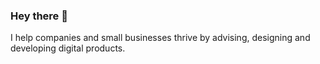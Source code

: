 <h3>Hey there 👋</h3>
<p>I help companies and small businesses thrive by advising, designing and developing digital products.</p>
<!--<hr />
<details>
  <summary>:memo:</summary>
  <br />
  <ul>
    <li>I work as a software developer at <a href="https://sesamecare.com/">Sesame</a>, a superstore for great doctors and specialists</li>
    <li>I built <a href="https://heypolls.com/">Hey, Polls!</a> to make voting easy and engaging; I made a couple of notes <a href="https://danijelgrabez.com/blog/heypolls">on my blog</a> about it</li>
    <li>I am currently working on a tool that provides an option to integrate a feedback widget to any blog or website. Coming soon to a browser near you! <a href="https://www.heylikey.com/">• ᴗ •</a></li>
  </ul>
</details>-->
